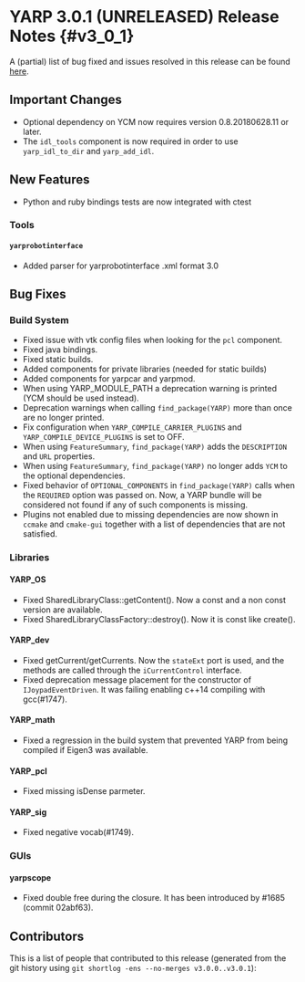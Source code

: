 YARP 3.0.1 (UNRELEASED) Release Notes                                  {#v3_0_1}
=====================================


A (partial) list of bug fixed and issues resolved in this release can be found
[here](https://github.com/robotology/yarp/issues?q=label%3A%22Fixed+in%3A+YARP+v3.0.1%22).


Important Changes
-----------------

* Optional dependency on YCM now requires version 0.8.20180628.11 or later.
* The `idl_tools` component is now required in order to use `yarp_idl_to_dir`
  and `yarp_add_idl`.


New Features
------------

* Python and ruby bindings tests are now integrated with ctest

### Tools 

#### `yarprobotinterface`

* Added parser for yarprobotinterface .xml format 3.0 

Bug Fixes
---------

### Build System

* Fixed issue with vtk config files when looking for the `pcl` component.
* Fixed java bindings.
* Fixed static builds.
* Added components for private libraries (needed for static builds)
* Added components for yarpcar and yarpmod.
* When using YARP_MODULE_PATH a deprecation warning is printed (YCM should
  be used instead).
* Deprecation warnings when calling `find_package(YARP)` more than once are no
  longer printed.
* Fix configuration when `YARP_COMPILE_CARRIER_PLUGINS` and
  `YARP_COMPILE_DEVICE_PLUGINS` is set to OFF.
* When using `FeatureSummary`, `find_package(YARP)` adds the `DESCRIPTION` and
  `URL` properties.
* When using `FeatureSummary`, `find_package(YARP)` no longer adds `YCM` to the
  optional dependencies.
* Fixed behavior of `OPTIONAL_COMPONENTS` in `find_package(YARP)` calls when
  the `REQUIRED` option was passed on. Now, a YARP bundle will be considered
  not found if any of such components is missing.
* Plugins not enabled due to missing dependencies are now shown in `ccmake` and
  `cmake-gui` together with a list of dependencies that are not satisfied.

### Libraries

#### YARP_OS

* Fixed SharedLibraryClass::getContent(). Now a const and a non const version
  are available.
* Fixed SharedLibraryClassFactory::destroy(). Now it is const like create().

#### YARP_dev

* Fixed getCurrent/getCurrents. Now the `stateExt` port is used, and the methods
  are called through the `iCurrentControl` interface.
* Fixed deprecation message placement for the constructor of
  `IJoypadEventDriven`. It was failing enabling c++14 compiling with gcc(#1747).

#### YARP_math

* Fixed a regression in the build system that prevented YARP from being
  compiled if Eigen3 was available.

#### YARP_pcl

* Fixed missing isDense parmeter.

#### YARP_sig

* Fixed negative vocab(#1749).

### GUIs

#### yarpscope

* Fixed double free during the closure. It has been introduced by #1685
  (commit 02abf63).

Contributors
------------

This is a list of people that contributed to this release (generated from the
git history using `git shortlog -ens --no-merges v3.0.0..v3.0.1`):


```
```
